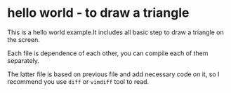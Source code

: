 # hello world - to draw a triangle

This is a hello world example.It includes all basic step to draw a triangle on the screen.  

Each file is dependence of each other, you can compile each of them separately.  

The latter file is based on previous file and add necessary code on it, so I recommend you use `diff` or `vimdiff` tool to read.
